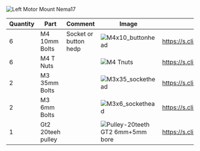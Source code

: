 ![Left Motor Mount Nema17](https://user-images.githubusercontent.com/37383368/137669099-9acac9ab-8dbd-46ca-8249-78d256e06f03.gif)

| Quantity | Part                         | Comment              | Image  | Links  |
| ------ | ----                           | -------              | -----  | -----	|
| 6       | M4 10mm Bolts                | Socket or button hedp |	![M4x10_buttonhead](https://user-images.githubusercontent.com/37383368/137783366-eb775458-f35d-435f-8b33-ee8cf37a0e12.png)      | https://s.click.aliexpress.com/e/_AbUp3N |
| 6       | M4 T Nuts                    |                       |	![M4 Tnuts](https://user-images.githubusercontent.com/37383368/137783436-4e1c6bae-e78c-47b5-b697-86cc7f41cef6.PNG)        | https://s.click.aliexpress.com/e/_AsGUWF |
| 2       | M3 35mm Bolts                |                       | 	![M3x35_sockethead](https://user-images.githubusercontent.com/37383368/137784085-14e0c99b-05d1-4620-97a1-6385ebfe1d04.png)      | https://s.click.aliexpress.com/e/_991jT9 |
| 2       | M3 6mm Bolts                |                       | ![M3x6_sockethead](https://user-images.githubusercontent.com/37383368/137784681-488fde31-5581-4e50-90a7-7d5c8438d763.png)	     | https://s.click.aliexpress.com/e/_991jT9 |
| 1       | Gt2 20teeh pulley           |                       | ![Pulley-20teeth GT2 6mm+5mm bore](https://user-images.githubusercontent.com/37383368/137785091-7e4211e4-f66a-48da-8b55-a3f79002b99c.png)	     | https://s.click.aliexpress.com/e/_ATlwQj |
